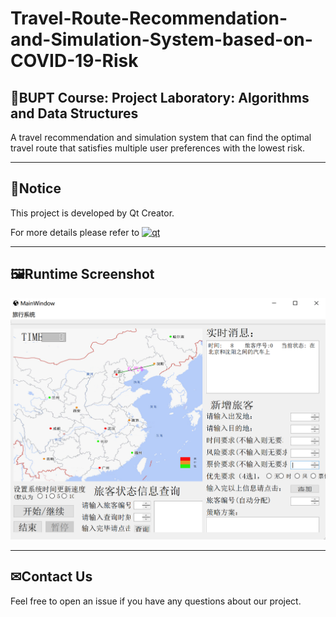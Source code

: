# Travel-Route-Recommendation-and-Simulation-System-based-on-COVID-19-Risk
## 📕BUPT Course: Project Laboratory: Algorithms and Data Structures
A travel recommendation and simulation system that can find the optimal travel route that satisfies multiple user preferences with the lowest risk.

---
## 👀Notice
This project is developed by Qt Creator.

For more details please refer to [![qt](https://www.qt.io/hubfs/qt-design-system/assets/logos/qt-logo.svg)](https://www.qt.io/)

---

## 🖼Runtime Screenshot
<img src="./data/running.png" alt="running" style="zoom:50%;" />

---

## ✉Contact Us

Feel free to open an issue if you have any questions about our project.
